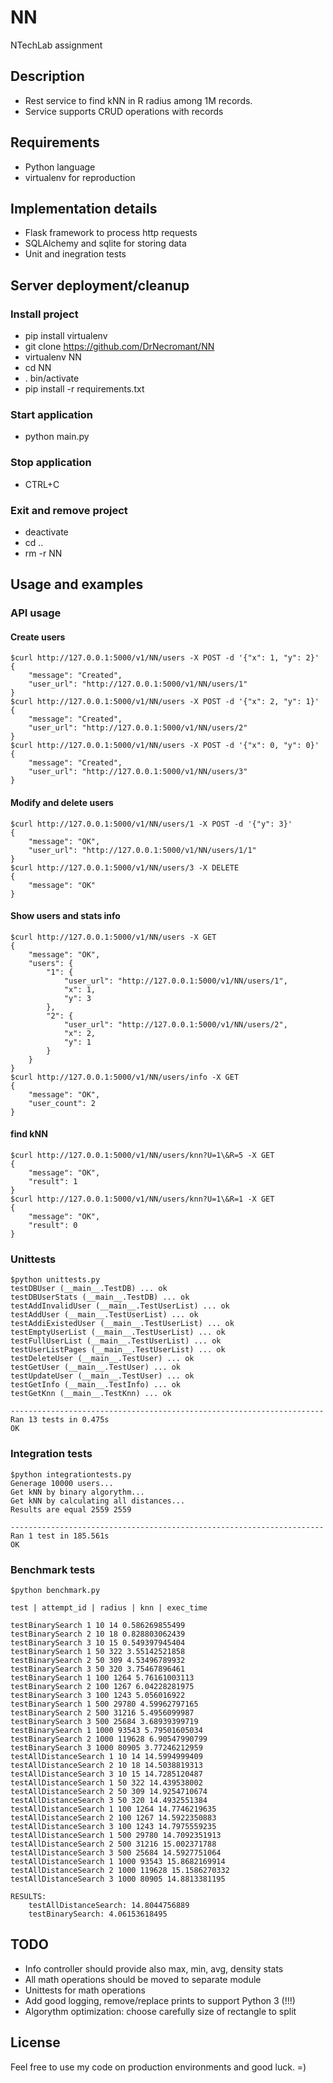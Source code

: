 # NN
NTechLab assignment

## Description
* Rest service to find kNN in R radius among 1M records.
* Service supports CRUD operations with records
 
## Requirements
* Python language
* virtualenv for reproduction

## Implementation details
* Flask framework to process http requests
* SQLAlchemy and sqlite for storing data
* Unit and inegration tests

## Server deployment/cleanup

### Install project
* pip install virtualenv
* git clone https://github.com/DrNecromant/NN
* virtualenv NN
* cd NN
* . bin/activate
* pip install -r requirements.txt

### Start application
* python main.py

### Stop application
* CTRL+C

### Exit and remove project
* deactivate
* cd ..
* rm -r NN

## Usage and examples

### API usage

#### Create users
```
$curl http://127.0.0.1:5000/v1/NN/users -X POST -d '{"x": 1, "y": 2}'
{
    "message": "Created", 
    "user_url": "http://127.0.0.1:5000/v1/NN/users/1"
}
$curl http://127.0.0.1:5000/v1/NN/users -X POST -d '{"x": 2, "y": 1}'
{
    "message": "Created", 
    "user_url": "http://127.0.0.1:5000/v1/NN/users/2"
}
$curl http://127.0.0.1:5000/v1/NN/users -X POST -d '{"x": 0, "y": 0}'
{
    "message": "Created", 
    "user_url": "http://127.0.0.1:5000/v1/NN/users/3"
}
```

#### Modify and delete users
```
$curl http://127.0.0.1:5000/v1/NN/users/1 -X POST -d '{"y": 3}'
{
    "message": "OK", 
    "user_url": "http://127.0.0.1:5000/v1/NN/users/1/1"
}
$curl http://127.0.0.1:5000/v1/NN/users/3 -X DELETE
{
    "message": "OK"
}
```

#### Show users and stats info
```
$curl http://127.0.0.1:5000/v1/NN/users -X GET
{
    "message": "OK", 
    "users": {
        "1": {
            "user_url": "http://127.0.0.1:5000/v1/NN/users/1", 
            "x": 1, 
            "y": 3
        }, 
        "2": {
            "user_url": "http://127.0.0.1:5000/v1/NN/users/2", 
            "x": 2, 
            "y": 1
        }
    }
}
$curl http://127.0.0.1:5000/v1/NN/users/info -X GET
{
    "message": "OK", 
    "user_count": 2
}
```

#### find kNN
```
$curl http://127.0.0.1:5000/v1/NN/users/knn?U=1\&R=5 -X GET
{
    "message": "OK", 
    "result": 1
}
$curl http://127.0.0.1:5000/v1/NN/users/knn?U=1\&R=1 -X GET
{
    "message": "OK", 
    "result": 0
}
```

### Unittests
```
$python unittests.py
testDBUser (__main__.TestDB) ... ok
testDBUserStats (__main__.TestDB) ... ok
testAddInvalidUser (__main__.TestUserList) ... ok
testAddUser (__main__.TestUserList) ... ok
testAddiExistedUser (__main__.TestUserList) ... ok
testEmptyUserList (__main__.TestUserList) ... ok
testFullUserList (__main__.TestUserList) ... ok
testUserListPages (__main__.TestUserList) ... ok
testDeleteUser (__main__.TestUser) ... ok
testGetUser (__main__.TestUser) ... ok
testUpdateUser (__main__.TestUser) ... ok
testGetInfo (__main__.TestInfo) ... ok
testGetKnn (__main__.TestKnn) ... ok

----------------------------------------------------------------------
Ran 13 tests in 0.475s
OK
```

### Integration tests
```
$python integrationtests.py 
Generage 10000 users...
Get kNN by binary algorythm...
Get kNN by calculating all distances...
Results are equal 2559 2559

----------------------------------------------------------------------
Ran 1 test in 185.561s
OK
```

### Benchmark tests
```
$python benchmark.py 

test | attempt_id | radius | knn | exec_time

testBinarySearch 1 10 14 0.586269855499 
testBinarySearch 2 10 18 0.828803062439 
testBinarySearch 3 10 15 0.549397945404 
testBinarySearch 1 50 322 3.55142521858 
testBinarySearch 2 50 309 4.53496789932 
testBinarySearch 3 50 320 3.75467896461 
testBinarySearch 1 100 1264 5.76161003113 
testBinarySearch 2 100 1267 6.04228281975 
testBinarySearch 3 100 1243 5.056016922 
testBinarySearch 1 500 29780 4.59962797165 
testBinarySearch 2 500 31216 5.4956099987 
testBinarySearch 3 500 25684 3.68939399719 
testBinarySearch 1 1000 93543 5.79501605034 
testBinarySearch 2 1000 119628 6.90547990799 
testBinarySearch 3 1000 80905 3.77246212959 
testAllDistanceSearch 1 10 14 14.5994999409 
testAllDistanceSearch 2 10 18 14.5038819313 
testAllDistanceSearch 3 10 15 14.7285120487 
testAllDistanceSearch 1 50 322 14.439538002 
testAllDistanceSearch 2 50 309 14.9254710674 
testAllDistanceSearch 3 50 320 14.4932551384 
testAllDistanceSearch 1 100 1264 14.7746219635 
testAllDistanceSearch 2 100 1267 14.5922350883 
testAllDistanceSearch 3 100 1243 14.7975559235 
testAllDistanceSearch 1 500 29780 14.7092351913 
testAllDistanceSearch 2 500 31216 15.002371788 
testAllDistanceSearch 3 500 25684 14.5927751064 
testAllDistanceSearch 1 1000 93543 15.8682169914 
testAllDistanceSearch 2 1000 119628 15.1586270332 
testAllDistanceSearch 3 1000 80905 14.8813381195 

RESULTS:
	testAllDistanceSearch: 14.8044756889
	testBinarySearch: 4.06153618495
```

## TODO
* Info controller should provide also max, min, avg, density stats
* All math operations should be moved to separate module
* Unittests for math operations
* Add good logging, remove/replace prints to support Python 3 (!!!)
* Algorythm optimization: choose carefully size of rectangle to split

## License
Feel free to use my code on production environments and good luck. =)

